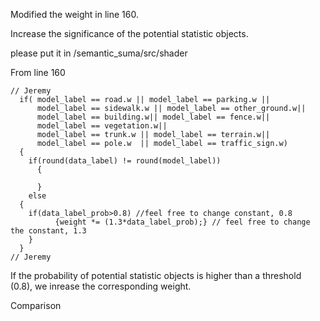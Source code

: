 Modified the weight in line 160.


Increase the significance of the potential statistic objects.


please put it in /semantic_suma/src/shader





From line 160

    // Jeremy
      if( model_label == road.w || model_label == parking.w ||
          model_label == sidewalk.w || model_label == other_ground.w||
          model_label == building.w|| model_label == fence.w||
          model_label == vegetation.w||
          model_label == trunk.w || model_label == terrain.w||
          model_label == pole.w  || model_label == traffic_sign.w)
      {
        if(round(data_label) != round(model_label))
          {

          }
        else
	  {
	    if(data_label_prob>0.8) //feel free to change constant, 0.8
              {weight *= (1.3*data_label_prob);} // feel free to change the constant, 1.3
		}
      }
    // Jeremy
    
If the probability of potential statistic objects is higher than a threshold (0.8), we inrease the corresponding weight.

Comparison 





